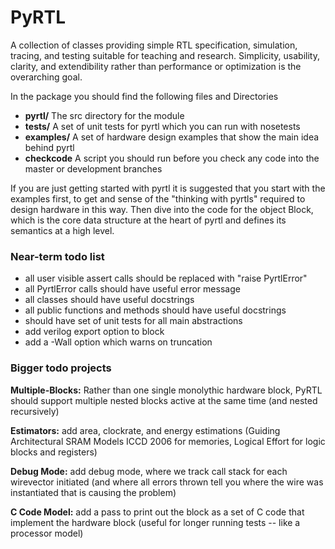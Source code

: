 PyRTL
=====

A collection of classes providing simple RTL specification, simulation, tracing, and testing suitable for teaching and research. 
Simplicity, usability, clarity, and extendibility rather than performance or optimization is the overarching goal.

In the package you should find the following files and Directories
* **pyrtl/**  The src directory for the module
* **tests/**    A set of unit tests for pyrtl which you can run with nosetests
* **examples/** A set of hardware design examples that show the main idea behind pyrtl
* **checkcode** A script you should run before you check any code into the master or development branches

If you are just getting started with pyrtl it is suggested that you start with the examples first,
to get and sense of the "thinking with pyrtls" required to design hardware in this way.  Then 
dive into the code for the object Block, which is the core data structure at the heart of 
pyrtl and defines its semantics at a high level.   

### Near-term todo list

* all user visible assert calls should be replaced with "raise PyrtlError"
* all PyrtlError calls should have useful error message
* all classes should have useful docstrings
* all public functions and methods should have useful docstrings
* should have set of unit tests for all main abstractions
* add verilog export option to block
* add a -Wall option which warns on truncation

### Bigger todo projects

**Multiple-Blocks:**
Rather than one single monolythic hardware block, PyRTL should support
multiple nested blocks active at the same time (and nested recursively)

**Estimators:** 
add area, clockrate, and energy estimations
(Guiding Architectural SRAM Models ICCD 2006 for memories,
Logical Effort for logic blocks and registers)

**Debug Mode:**
add debug mode, where we track call stack for each wirevector initiated (and
where all errors thrown tell you where the wire was instantiated that is causing
the problem)

**C Code Model:**
add a pass to print out the block as a set of C code that implement the 
hardware block (useful for longer running tests -- like a processor model)
